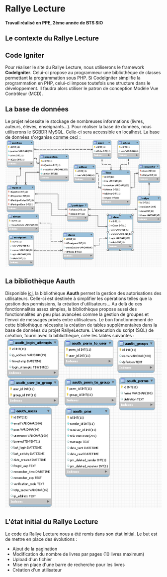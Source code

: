 # Rallye Lecture
#### Travail réalisé en PPE, 2ème année de BTS SIO

## Le contexte du Rallye Lecture


## Code Igniter
Pour réaliser le site du Rallye Lecture, nous utiliserons le framework **CodeIgniter**.
Celui-ci propose au programmeur une bibliothèque de classes permettant la programmation sous PHP.
Si CodeIgniter simplifie la programmation en PHP, celui-ci impose toutefois une structure dans le développement.
Il faudra alors utiliser le patron de conception Modèle Vue Contrôleur (MCD).

## La base de données
Le projet nécessite le stockage de nombreuses informations (livres, auteurs, élèves, enseignants...).
Pour réaliser la base de données, nous utiliserons le SGBDR MySQL. Celle-ci sera accessible en localhost.
La base de données s'organise comme ceci :<br>
![diagrammeBDD_1](https://github.com/VirgileJallonPeriaux/PPE_RallyeLecture/blob/master/CapturesEcran/wkbRallyeLecture.PNG)


## La bibliothèque Aauth
Disponible [ici](https://github.com/emreakay/CodeIgniter-Aauth), la bibliothèque **Aauth** permet la gestion des autorisations des utilisateurs.
Celle-ci est destinée à simplifier les opérations telles que la gestion des permissions, la création d'utilisateurs...
Au delà de ces fonctionnalités assez simples, la bibliothèque propose aussi des fonctionnalités un peu plus avancées comme la gestion de groupes et l'envoi de messages privés entre utilisateurs.
Le bon fonctionnement de cette bibliothèque nécessite la création de tables supplémentaires dans la base de données du projet RallyeLecture.
L'execution du script (SQL) de création, fourni avec la bibliothèque, crée les tables suivantes :<br>
![diagrammeBDD_2](https://github.com/VirgileJallonPeriaux/PPE_RallyeLecture/blob/master/CapturesEcran/wkbRallyeLecture_2.PNG)


## L'état initial du Rallye Lecture
Le code du Rallye Lecture nous a été remis dans son état initial.  Le but est de mettre en place des évolutions :
* Ajout de la pagination
* Modification du nombre de livres par pages (10 livres maximum)
* Upload d'un fichier
* Mise en place d'une barre de recherche pour les livres
* Création d'un utilisateur
